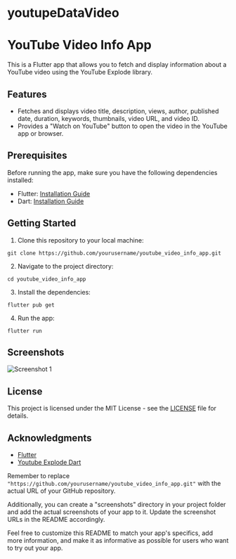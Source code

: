 # youtupeDataVideo



# YouTube Video Info App

This is a Flutter app that allows you to fetch and display information about a YouTube video using the YouTube Explode library.

## Features

- Fetches and displays video title, description, views, author, published date, duration, keywords, thumbnails, video URL, and video ID.
- Provides a "Watch on YouTube" button to open the video in the YouTube app or browser.

## Prerequisites

Before running the app, make sure you have the following dependencies installed:

- Flutter: [Installation Guide](https://flutter.dev/docs/get-started/install)
- Dart: [Installation Guide](https://dart.dev/get-dart)

## Getting Started

1. Clone this repository to your local machine:

```
git clone https://github.com/yourusername/youtube_video_info_app.git
```

2. Navigate to the project directory:

```
cd youtube_video_info_app
```

3. Install the dependencies:

```
flutter pub get
```

4. Run the app:

```
flutter run
```

## Screenshots
![Screenshot 1](https://github.com/mohamadnadim12/youtupeDataVideo/assets/68957846/57ef7e41-d5ab-4e15-9a23-d994f207f88d)



## License

This project is licensed under the MIT License - see the [LICENSE](LICENSE) file for details.

## Acknowledgments

- [Flutter](https://flutter.dev/)
- [Youtube Explode Dart](https://pub.dev/packages/youtube_explode_dart)



Remember to replace `"https://github.com/yourusername/youtube_video_info_app.git"` with the actual URL of your GitHub repository.

Additionally, you can create a "screenshots" directory in your project folder and add the actual screenshots of your app to it. Update the screenshot URLs in the README accordingly.

Feel free to customize this README to match your app's specifics, add more information, and make it as informative as possible for users who want to try out your app.
